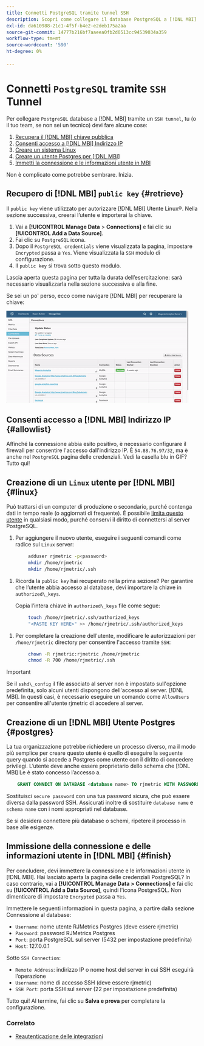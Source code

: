```yaml
---
title: Connetti PostgreSQL tramite tunnel SSH
description: Scopri come collegare il database PostgreSQL a [!DNL MBI] attraverso un tunnel SSH.
exl-id: da610988-21c1-4f5f-b4e2-e2deb175a2aa
source-git-commit: 14777b216bf7aaeea0fb2d0513cc94539034a359
workflow-type: tm+mt
source-wordcount: '590'
ht-degree: 0%

---
```


# Connetti `PostgreSQL` tramite `SSH` Tunnel

Per collegare `PostgreSQL` database a [!DNL MBI] tramite un `SSH tunnel`, tu (o il tuo team, se non sei un tecnico) devi fare alcune cose:

1. [Recupera il [!DNL MBI] chiave pubblica](#retrieve)
1. [Consenti accesso a [!DNL MBI] Indirizzo IP](#allowlist)
1. [Creare un sistema Linux](#linux)
1. [Creare un utente Postgres per [!DNL MBI] ](#postgres)
1. [Immetti la connessione e le informazioni utente in MBI](#finish)

Non è complicato come potrebbe sembrare. Inizia.

## Recupero di [!DNL MBI] `public key` {#retrieve}

Il `public key` viene utilizzato per autorizzare [!DNL MBI] Utente Linux®. Nella sezione successiva, creerai l’utente e importerai la chiave.

1. Vai a **[!UICONTROL Manage Data** > **Connections]** e fai clic su **[!UICONTROL Add a Data Source]**.
1. Fai clic su `PostgreSQL` icona.
1. Dopo il `PostgreSQL credentials` viene visualizzata la pagina, impostare `Encrypted` passa a `Yes`. Viene visualizzata la `SSH` modulo di configurazione.
1. Il `public key` si trova sotto questo modulo.

Lascia aperta questa pagina per tutta la durata dell’esercitazione: sarà necessario visualizzarla nella sezione successiva e alla fine.

Se sei un po&#39; perso, ecco come navigare [!DNL MBI] per recuperare la chiave:

![Recupero della chiave pubblica RJMetrics](../../../assets/get-mbi-public-key.gif)

## Consenti accesso a [!DNL MBI] Indirizzo IP {#allowlist}

Affinché la connessione abbia esito positivo, è necessario configurare il firewall per consentire l&#39;accesso dall&#39;indirizzo IP. È `54.88.76.97/32`, ma è anche nel `PostgreSQL` pagina delle credenziali. Vedi la casella blu in GIF? Tutto qui!

## Creazione di un `Linux` utente per [!DNL MBI] {#linux}

Può trattarsi di un computer di produzione o secondario, purché contenga dati in tempo reale (o aggiornati di frequente). È possibile [limita questo utente](../../../administrator/account-management/restrict-db-access.md) in qualsiasi modo, purché conservi il diritto di connettersi al server PostgreSQL.

1. Per aggiungere il nuovo utente, eseguire i seguenti comandi come radice sul `Linux` server:

```bash
        adduser rjmetric -p<password>
        mkdir /home/rjmetric
        mkdir /home/rjmetric/.ssh
```

1. Ricorda la `public key` hai recuperato nella prima sezione? Per garantire che l’utente abbia accesso al database, devi importare la chiave in `authorized\_keys`.

   Copia l’intera chiave in `authorized\_keys` file come segue:

```bash
        touch /home/rjmetric/.ssh/authorized_keys
        "<PASTE KEY HERE>" >> /home/rjmetric/.ssh/authorized_keys
```

1. Per completare la creazione dell&#39;utente, modificare le autorizzazioni per `/home/rjmetric` directory per consentire l&#39;accesso tramite `SSH`:

```bash
        chown -R rjmetric:rjmetric /home/rjmetric
        chmod -R 700 /home/rjmetric/.ssh
```

>[!IMPORTANT]
>
>Se il `sshd\_config` il file associato al server non è impostato sull&#39;opzione predefinita, solo alcuni utenti dispongono dell&#39;accesso al server. [!DNL MBI]. In questi casi, è necessario eseguire un comando come `AllowUsers` per consentire all&#39;utente rjmetric di accedere al server.

## Creazione di un [!DNL MBI] Utente Postgres {#postgres}

La tua organizzazione potrebbe richiedere un processo diverso, ma il modo più semplice per creare questo utente è quello di eseguire la seguente query quando si accede a Postgres come utente con il diritto di concedere privilegi. L’utente deve anche essere proprietario dello schema che [!DNL MBI] Le è stato concesso l’accesso a.

```sql
    GRANT CONNECT ON DATABASE <database name> TO rjmetric WITH PASSWORD <secure password>;GRANT USAGE ON SCHEMA <schema name> TO rjmetric;GRANT SELECT ON ALL TABLES IN SCHEMA <schema name> TO rjmetric;ALTER DEFAULT PRIVILEGES IN SCHEMA <schema name> GRANT SELECT ON TABLES TO rjmetric;
```

Sostituisci `secure password` con una tua password sicura, che può essere diversa dalla password SSH. Assicurati inoltre di sostituire `database name` e `schema name` con i nomi appropriati nel database.

Se si desidera connettere più database o schemi, ripetere il processo in base alle esigenze.

## Immissione della connessione e delle informazioni utente in [!DNL MBI] {#finish}

Per concludere, devi immettere la connessione e le informazioni utente in [!DNL MBI]. Hai lasciato aperta la pagina delle credenziali PostgreSQL? In caso contrario, vai a **[!UICONTROL Manage Data > Connections]** e fai clic su **[!UICONTROL Add a Data Source]**, quindi l&#39;icona PostgreSQL. Non dimenticare di impostare `Encrypted` passa a `Yes`.

Immettere le seguenti informazioni in questa pagina, a partire dalla sezione Connessione al database:

* `Username`: nome utente RJMetrics Postgres (deve essere rjmetric)
* `Password`: password RJMetrics Postgres
* `Port`: porta PostgreSQL sul server (5432 per impostazione predefinita)
* `Host`: 127.0.0.1

Sotto `SSH Connection`:

* `Remote Address`: indirizzo IP o nome host del server in cui SSH eseguirà l’operazione
* `Username`: nome di accesso SSH (deve essere rjmetric)
* `SSH Port`: porta SSH sul server (22 per impostazione predefinita)

Tutto qui! Al termine, fai clic su **Salva e prova** per completare la configurazione.

### Correlato

* [Reautenticazione delle integrazioni](https://experienceleague.adobe.com/docs/commerce-knowledge-base/kb/how-to/mbi-reauthenticating-integrations.html?lang=en)
